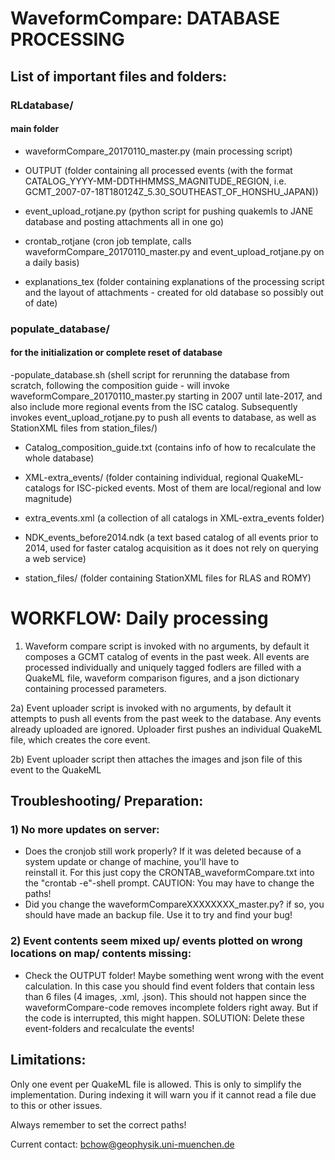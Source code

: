 
# WaveformCompare: DATABASE PROCESSING

## List of important files and folders:

### RLdatabase/
#### main folder

  - waveformCompare_20170110_master.py (main processing script)

  - OUTPUT (folder containing all processed events (with the format 
    CATALOG_YYYY-MM-DDTHHMMSS_MAGNITUDE_REGION, i.e. GCMT_2007-07-18T180124Z_5.30_SOUTHEAST_OF_HONSHU_JAPAN)) 

  - event_upload_rotjane.py (python script for pushing quakemls to JANE database and posting attachments all in one go)

  - crontab_rotjane (cron job template, calls waveformCompare_20170110_master.py and event_upload_rotjane.py on a daily basis)

  - explanations_tex (folder containing explanations of the processing script and the layout of attachments - created for old database so possibly out of date)


### populate_database/ 
#### for the initialization or complete reset of database

  -populate_database.sh (shell script for rerunning the database from scratch,
  following the composition guide - will invoke waveformCompare_20170110_master.py starting in 2007 until late-2017, and also include more regional events from the ISC catalog. Subsequently invokes event_upload_rotjane.py to push all events to database, as well as StationXML files from station_files/)
    
  - Catalog_composition_guide.txt (contains info of how to recalculate the whole database)

  - XML-extra_events/ (folder containing individual, regional QuakeML-catalogs for ISC-picked events. Most of them are local/regional and low magnitude)

  - extra_events.xml (a collection of all catalogs in XML-extra_events folder)

  - NDK_events_before2014.ndk (a text based catalog of all events prior to 2014, used for faster catalog acquisition as it does not rely on querying a web service)

  - station_files/ (folder containing StationXML files for RLAS and ROMY)
	
   
# WORKFLOW: Daily processing

1) Waveform compare script is invoked with no arguments, by default it composes a GCMT catalog of events in the past week. All events are processed individually and uniquely tagged fodlers are filled with a QuakeML file, waveform comparison figures, and a json dictionary containing processed parameters.

2a) Event uploader script is invoked with no arguments, by default it attempts to push all events from the past week to the database. Any events already uploaded are ignored. Uploader first pushes an individual QuakeML file, which creates the core event.

2b) Event uploader script then attaches the images and json file of this event to the QuakeML

## Troubleshooting/ Preparation:

### 1) No more updates on server:
 - Does the cronjob still work properly? If it was deleted because of a system update or change of machine, you'll have to   
   reinstall it. For this just copy the CRONTAB_waveformCompare.txt into the "crontab -e"-shell prompt. CAUTION: You may have 
   to change the paths!
 - Did you change the waveformCompareXXXXXXXX_master.py? if so, you should have made an backup file. Use it to try and find your bug! 


### 2) Event contents seem mixed up/ events plotted on wrong locations on map/ contents missing:
 - Check the OUTPUT folder! Maybe something went wrong with the event calculation. In this case you should find
   event folders that contain less than 6 files (4 images, .xml, .json). This should not happen since the waveformCompare-code
   removes incomplete folders right away. But if the code is interrupted, this might happen.
   SOLUTION: Delete these event-folders and recalculate the events!


## Limitations:


Only one event per QuakeML file is allowed. This is only to simplify the implementation. During indexing it will warn you if it cannot read a file due to this or other issues.


Always remember to set the correct paths!


Current contact: bchow@geophysik.uni-muenchen.de




